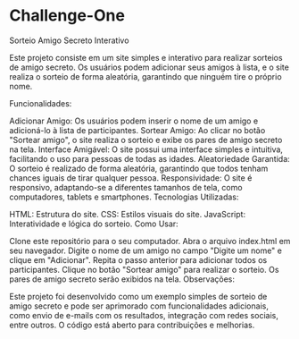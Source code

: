 # Challenge-One

Sorteio Amigo Secreto Interativo

Este projeto consiste em um site simples e interativo para realizar sorteios de amigo secreto. Os usuários podem adicionar seus amigos à lista, e o site realiza o sorteio de forma aleatória, garantindo que ninguém tire o próprio nome.

Funcionalidades:

Adicionar Amigo: Os usuários podem inserir o nome de um amigo e adicioná-lo à lista de participantes.
Sortear Amigo: Ao clicar no botão "Sortear amigo", o site realiza o sorteio e exibe os pares de amigo secreto na tela.
Interface Amigável: O site possui uma interface simples e intuitiva, facilitando o uso para pessoas de todas as idades.
Aleatoriedade Garantida: O sorteio é realizado de forma aleatória, garantindo que todos tenham chances iguais de tirar qualquer pessoa.
Responsividade: O site é responsivo, adaptando-se a diferentes tamanhos de tela, como computadores, tablets e smartphones.
Tecnologias Utilizadas:

HTML: Estrutura do site.
CSS: Estilos visuais do site.
JavaScript: Interatividade e lógica do sorteio.
Como Usar:

Clone este repositório para o seu computador.
Abra o arquivo index.html em seu navegador.
Digite o nome de um amigo no campo "Digite um nome" e clique em "Adicionar".
Repita o passo anterior para adicionar todos os participantes.
Clique no botão "Sortear amigo" para realizar o sorteio.
Os pares de amigo secreto serão exibidos na tela.
Observações:

Este projeto foi desenvolvido como um exemplo simples de sorteio de amigo secreto e pode ser aprimorado com funcionalidades adicionais, como envio de e-mails com os resultados, integração com redes sociais, entre outros.
O código está aberto para contribuições e melhorias.

